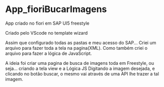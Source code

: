 # App_fioriBucarImagens
App criado no fiori em SAP UI5 freestyle

Criado pelo VScode no template wizard

Assim que configurado todas as pastas e meu acesso do SAP...
Criei um arquivo para fazer toda a tela na pagina(XML).
Como também criei o arquivo para fazer a lógica de JavaScript.

A ideia foi criar uma pagina de busca de imagens toda em Freestyle, ou seja... criando a tela view e a Lógica JS
Digitando a imagem desejada, e clicando no botão buscar, o mesmo vai através de uma API lhe trazer a tal imagem.
